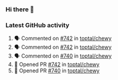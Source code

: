 ### Hi there 👋


### Latest GitHub activity
<!--START_SECTION:activity-->
1. 🗣 Commented on [#742](https://github.com/toptal/chewy/issues/742) in [toptal/chewy](https://github.com/toptal/chewy)
2. 🗣 Commented on [#742](https://github.com/toptal/chewy/issues/742) in [toptal/chewy](https://github.com/toptal/chewy)
3. 🗣 Commented on [#740](https://github.com/toptal/chewy/issues/740) in [toptal/chewy](https://github.com/toptal/chewy)
4. 💪 Opened PR [#742](https://github.com/toptal/chewy/pull/742) in [toptal/chewy](https://github.com/toptal/chewy)
5. 💪 Opened PR [#740](https://github.com/toptal/chewy/pull/740) in [toptal/chewy](https://github.com/toptal/chewy)
<!--END_SECTION:activity-->

<!--
**Bhacaz/bhacaz** is a ✨ _special_ ✨ repository because its `README.md` (this file) appears on your GitHub profile.

Here are some ideas to get you started:

- 🔭 I’m currently working on ...
- 🌱 I’m currently learning ...
- 👯 I’m looking to collaborate on ...
- 🤔 I’m looking for help with ...
- 💬 Ask me about ...
- 📫 How to reach me: ...
- 😄 Pronouns: ...
- ⚡ Fun fact: ...
-->
